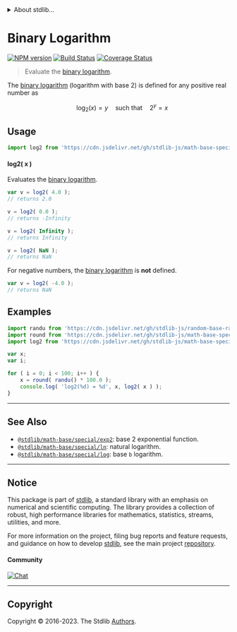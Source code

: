 <!--

@license Apache-2.0

Copyright (c) 2018 The Stdlib Authors.

Licensed under the Apache License, Version 2.0 (the "License");
you may not use this file except in compliance with the License.
You may obtain a copy of the License at

   http://www.apache.org/licenses/LICENSE-2.0

Unless required by applicable law or agreed to in writing, software
distributed under the License is distributed on an "AS IS" BASIS,
WITHOUT WARRANTIES OR CONDITIONS OF ANY KIND, either express or implied.
See the License for the specific language governing permissions and
limitations under the License.

-->


<details>
  <summary>
    About stdlib...
  </summary>
  <p>We believe in a future in which the web is a preferred environment for numerical computation. To help realize this future, we've built stdlib. stdlib is a standard library, with an emphasis on numerical and scientific computation, written in JavaScript (and C) for execution in browsers and in Node.js.</p>
  <p>The library is fully decomposable, being architected in such a way that you can swap out and mix and match APIs and functionality to cater to your exact preferences and use cases.</p>
  <p>When you use stdlib, you can be absolutely certain that you are using the most thorough, rigorous, well-written, studied, documented, tested, measured, and high-quality code out there.</p>
  <p>To join us in bringing numerical computing to the web, get started by checking us out on <a href="https://github.com/stdlib-js/stdlib">GitHub</a>, and please consider <a href="https://opencollective.com/stdlib">financially supporting stdlib</a>. We greatly appreciate your continued support!</p>
</details>

# Binary Logarithm

[![NPM version][npm-image]][npm-url] [![Build Status][test-image]][test-url] [![Coverage Status][coverage-image]][coverage-url] <!-- [![dependencies][dependencies-image]][dependencies-url] -->

> Evaluate the [binary logarithm][binary-logarithm].

<section class="intro">

The [binary logarithm][binary-logarithm] (logarithm with base 2) is defined for any positive real number as

<!-- <equation class="equation" label="eq:binary_logarithm" align="center" raw="\quad \log_{2} \left( x \right) = y \quad \text{such that} \quad 2^y = x" alt="Equation for the binary logarithm."> -->

```math
\quad \log_{2} \left( x \right) = y \quad \text{such that} \quad 2^y = x
```

<!-- <div class="equation" align="center" data-raw-text="\quad \log_{2} \left( x \right) = y \quad \text{such that} \quad 2^y = x" data-equation="eq:binary_logarithm">
    <img src="https://cdn.jsdelivr.net/gh/stdlib-js/stdlib@8cb4d022f6163be6523964802725ed2a74f2497b/lib/node_modules/@stdlib/math/base/special/log2/docs/img/equation_binary_logarithm.svg" alt="Equation for the binary logarithm.">
    <br>
</div> -->

<!-- </equation> -->

</section>

<!-- /.intro -->



<section class="usage">

## Usage

```javascript
import log2 from 'https://cdn.jsdelivr.net/gh/stdlib-js/math-base-special-log2@v0.1.1-deno/mod.js';
```

#### log2( x )

Evaluates the [binary logarithm][binary-logarithm].

```javascript
var v = log2( 4.0 );
// returns 2.0

v = log2( 0.0 );
// returns -Infinity

v = log2( Infinity );
// returns Infinity

v = log2( NaN );
// returns NaN
```

For negative numbers, the [binary logarithm][binary-logarithm] is **not** defined.

```javascript
var v = log2( -4.0 );
// returns NaN
```

</section>

<!-- /.usage -->

<section class="examples">

## Examples

<!-- eslint no-undef: "error" -->

```javascript
import randu from 'https://cdn.jsdelivr.net/gh/stdlib-js/random-base-randu@deno/mod.js';
import round from 'https://cdn.jsdelivr.net/gh/stdlib-js/math-base-special-round@deno/mod.js';
import log2 from 'https://cdn.jsdelivr.net/gh/stdlib-js/math-base-special-log2@v0.1.1-deno/mod.js';

var x;
var i;

for ( i = 0; i < 100; i++ ) {
    x = round( randu() * 100.0 );
    console.log( 'log2(%d) = %d', x, log2( x ) );
}
```

</section>

<!-- /.examples -->

<!-- Section for related `stdlib` packages. Do not manually edit this section, as it is automatically populated. -->

<section class="related">

* * *

## See Also

-   <span class="package-name">[`@stdlib/math-base/special/exp2`][@stdlib/math/base/special/exp2]</span><span class="delimiter">: </span><span class="description">base 2 exponential function.</span>
-   <span class="package-name">[`@stdlib/math-base/special/ln`][@stdlib/math/base/special/ln]</span><span class="delimiter">: </span><span class="description">natural logarithm.</span>
-   <span class="package-name">[`@stdlib/math-base/special/log`][@stdlib/math/base/special/log]</span><span class="delimiter">: </span><span class="description">base `b` logarithm.</span>

</section>

<!-- /.related -->

<!-- Section for all links. Make sure to keep an empty line after the `section` element and another before the `/section` close. -->


<section class="main-repo" >

* * *

## Notice

This package is part of [stdlib][stdlib], a standard library with an emphasis on numerical and scientific computing. The library provides a collection of robust, high performance libraries for mathematics, statistics, streams, utilities, and more.

For more information on the project, filing bug reports and feature requests, and guidance on how to develop [stdlib][stdlib], see the main project [repository][stdlib].

#### Community

[![Chat][chat-image]][chat-url]

---

## Copyright

Copyright &copy; 2016-2023. The Stdlib [Authors][stdlib-authors].

</section>

<!-- /.stdlib -->

<!-- Section for all links. Make sure to keep an empty line after the `section` element and another before the `/section` close. -->

<section class="links">

[npm-image]: http://img.shields.io/npm/v/@stdlib/math-base-special-log2.svg
[npm-url]: https://npmjs.org/package/@stdlib/math-base-special-log2

[test-image]: https://github.com/stdlib-js/math-base-special-log2/actions/workflows/test.yml/badge.svg?branch=v0.1.1
[test-url]: https://github.com/stdlib-js/math-base-special-log2/actions/workflows/test.yml?query=branch:v0.1.1

[coverage-image]: https://img.shields.io/codecov/c/github/stdlib-js/math-base-special-log2/main.svg
[coverage-url]: https://codecov.io/github/stdlib-js/math-base-special-log2?branch=main

<!--

[dependencies-image]: https://img.shields.io/david/stdlib-js/math-base-special-log2.svg
[dependencies-url]: https://david-dm.org/stdlib-js/math-base-special-log2/main

-->

[chat-image]: https://img.shields.io/gitter/room/stdlib-js/stdlib.svg
[chat-url]: https://app.gitter.im/#/room/#stdlib-js_stdlib:gitter.im

[stdlib]: https://github.com/stdlib-js/stdlib

[stdlib-authors]: https://github.com/stdlib-js/stdlib/graphs/contributors

[umd]: https://github.com/umdjs/umd
[es-module]: https://developer.mozilla.org/en-US/docs/Web/JavaScript/Guide/Modules

[deno-url]: https://github.com/stdlib-js/math-base-special-log2/tree/deno
[umd-url]: https://github.com/stdlib-js/math-base-special-log2/tree/umd
[esm-url]: https://github.com/stdlib-js/math-base-special-log2/tree/esm
[branches-url]: https://github.com/stdlib-js/math-base-special-log2/blob/main/branches.md

[binary-logarithm]: https://en.wikipedia.org/wiki/Binary_logarithm

<!-- <related-links> -->

[@stdlib/math/base/special/exp2]: https://github.com/stdlib-js/math-base-special-exp2/tree/deno

[@stdlib/math/base/special/ln]: https://github.com/stdlib-js/math-base-special-ln/tree/deno

[@stdlib/math/base/special/log]: https://github.com/stdlib-js/math-base-special-log/tree/deno

<!-- </related-links> -->

</section>

<!-- /.links -->
